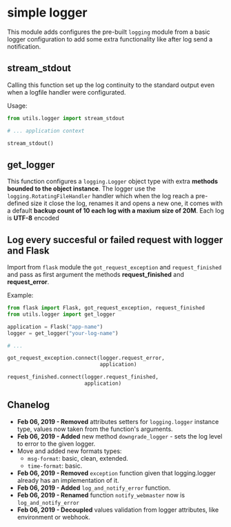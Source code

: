 simple logger
=============

This module adds configures the pre-built `logging` module from a basic logger configuration to add some extra functionality like after log send a notification.

stream_stdout
-------------

Calling this function set up the log continuity to the standard output even when a logfile handler were configurated.

Usage:

```python
from utils.logger import stream_stdout

# ... application context

stream_stdout()
```

get_logger
----------

This function configures a `logging.Logger` object type with extra __methods bounded to the object instance__. The logger use the `logging.RotatingFileHandler` handler which when the log reach  a pre-defined size it close the log, renames it and opens a new one,  it comes with a default __backup count of 10 each log with a maxium size of 20M__. Each log is __UTF-8__ encoded

Log every succesful or failed request with logger and Flask
-----------------------------------------------------------

Import from `flask` module the `got_request_exception` and `request_finished` and pass as first argument the methods __request_finished__ and __request_error__.

Example:

```python
from flask import Flask, got_request_exception, request_finished
from utils.logger import get_logger

application = Flask("app-name")
logger = get_logger("your-log-name")

# ...

got_request_exception.connect(logger.request_error, 
                              application)

request_finished.connect(logger.request_finished, 
                         application)
```

Chanelog
--------

- **Feb 06, 2019 - Removed** attributes setters for `logging.logger` instance type, values now taken from the function's arguments.
- **Feb 06, 2019 - Added** new method `downgrade_logger` - sets the log level to error to the given logger.
- Move and added new formats types:
  + `msg-format`: basic, clean, extended.
  + `time-format`: basic.
- **Feb 06, 2019 - Removed**  `exception` function given that logging.logger already has an implementation of it.
- **Feb 06, 2019 - Added** `log_and_notify_error` function.
- **Feb 06, 2019 - Renamed** function `notify_webmaster` now is `log_and_notify_error`
- **Feb 06, 2019 - Decoupled** values validation from logger attributes, like environment or webhook.
